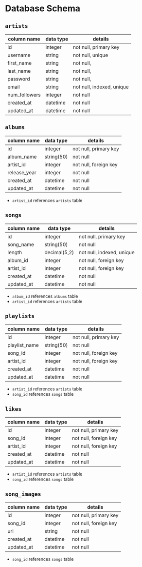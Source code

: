 # **Database Schema**

## `artists`

| column name   | data type | details                   |
| -----------   | --------- | ------------------------- |
| id            | integer   | not null, primary key     |
| username      | string    | not null, unique          |
| first_name    | string    | not null,                 |
| last_name     | string    | not null,                 |
| password      | string    | not null,                 |
| email         | string    | not null, indexed, unique |
| num_followers | integer   | not null                  |
| created_at    | datetime  | not null                  |
| updated_at    | datetime  | not null                  |

## `albums`

| column name         | data type       | details                   |
| ------------------- | ---------       | ------------------------- |
| id                  | integer         | not null, primary key     |
| album_name          | string(50)      | not null                  |
| artist_id           | integer         | not null, foreign key     |
| release_year        | integer         | not null                  |
| created_at          | datetime        | not null                  |
| updated_at          | datetime        | not null                  |

* `artist_id` references `artists` table


## `songs`

| column name         | data type       | details                   |
| ------------------- | --------------- | ------------------------- |
| id                  | integer         | not null, primary key     |
| song_name           | string(50)      | not null                  |
| length              | decimal(5,2)    | not null, indexed, unique |
| album_id            | integer         | not null, foreign key     |
| artist_id           | integer         | not null, foreign key     |
| created_at          | datetime        | not null                  |
| updated_at          | datetime        | not null                  |

* `album_id` references `albums` table
* `artist_id` references `artists` table

## `playlists`

| column name         | data type       | details                   |
| -----------         | ---------       | ------------------------- |
| id                  | integer         | not null, primary key     |
| playlist_name       | string(50)      | not null                  |
| song_id             | integer         | not null, foreign key     |
| artist_id           | integer         | not null, foreign key     |
| created_at          | datetime        | not null                  |
| updated_at          | datetime        | not null                  |

* `artist_id` references `artists` table
* `song_id` references `songs` table

## `likes`

| column name         | data type       | details                   |
| -----------         | ---------       | ------------------------- |
| id                  | integer         | not null, primary key     |
| song_id             | integer         | not null, foreign key     |
| artist_id           | integer         | not null, foreign key     |
| created_at          | datetime        | not null                  |
| updated_at          | datetime        | not null                  |

* `artist_id` references `artists` table
* `song_id` references `songs` table

## `song_images`

| column name         | data type       | details                   |
| -----------         | ---------       | ------------------------- |
| id                  | integer         | not null, primary key     |
| song_id             | integer         | not null, foreign key     |
| url                 | string          | not null                  |
| created_at          | datetime        | not null                  |
| updated_at          | datetime        | not null                  |

* `song_id` references `songs` table